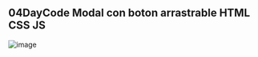 ## 04DayCode Modal con boton arrastrable HTML CSS JS

![image](https://photos.fife.usercontent.google.com/pw/ABLVV843if01xGqi3-mrvd3JuX_WW5TI30eSC2JQ1qZ8FCzP2xSwsDXItgs3=w1073-h617-s-no-gm?authuser=0)
